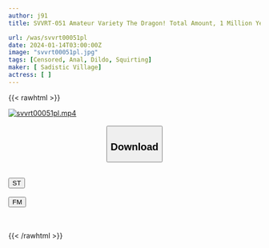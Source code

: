 ```yaml
---
author: j91
title: SVVRT-051 Amateur Variety The Dragon! Total Amount, 1 Million Yen! ! A Game Of Musical Chairs With A Super Thick Dildo That Competes For New Year’s Gifts! When The Music Stops, Insert The Pussy Dildo! Clear If You Can Shake Your Hips And Squirt For 3 Minutes! If You Fail, You Will Be Immediately Fucked And Creampied In The Punishment Game!

url: /was/svvrt00051pl
date: 2024-01-14T03:00:00Z
image: "svvrt00051pl.jpg"
tags: [Censored, Anal, Dildo, Squirting]
maker: [ Sadistic Village]
actress: [ ]
---
```



{{< rawhtml >}}

<div class="video" data-videoid="gwYrmZxZDxsqo6W">
    <a href="javascript:;">
        <img src="/was/svvrt00051pl/svvrt00051pl.jpg" width="WIDTH" height="HEIGHT" alt="svvrt00051pl.mp4" loading="lazy">
    </a>
</div>

<script type="text/javascript" src="https://j91.asia/asset/on-demand-st.js"></script>

<br>
  <link rel="stylesheet" href="https://j91.asia/asset/bs5.css">
  
  <center>
  <button class="btn btn-primary" type="button" data-bs-toggle="collapse" data-bs-target=".multi-collapse" aria-expanded="false" aria-controls="multiCollapseExample1 multiCollapseExample2"><h2>Download</h2></button></center>
</p>
<div class="row">
  <div class="col">
    <div class="collapse multi-collapse" id="multiCollapseExample1">
      <div class="card card-body">
	      	      <br>
<div class="buttons">  
<a href="https://streamtape.to/v/gwYrmZxZDxsqo6W" target="_blank"><button class="btn-hover color-3"><i class="fa fa-download"></i> ST</button></a></div>
    </div>
  </div>
</div>
  <div class="col">
    <div class="collapse multi-collapse" id="multiCollapseExample2">
      <div class="card card-body">
	      <br>
<div class="buttons">
    <a href="https://filemoon.sx/d/ot0uft18d8i5" target="_blank"><button class="btn-hover color-8"><i class="fa fa-download"></i> FM</button></a></div>
<br><br>
      </div>
    </div>
  </div>
</div>

{{< /rawhtml >}}